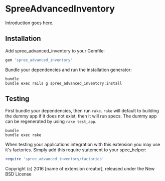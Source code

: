 SpreeAdvancedInventory
======================

Introduction goes here.

Installation
------------

Add spree_advanced_inventory to your Gemfile:

```ruby
gem 'spree_advanced_inventory'
```

Bundle your dependencies and run the installation generator:

```shell
bundle
bundle exec rails g spree_advanced_inventory:install
```

Testing
-------

First bundle your dependencies, then run `rake`. `rake` will default to building the dummy app if it does not exist, then it will run specs. The dummy app can be regenerated by using `rake test_app`.

```shell
bundle
bundle exec rake
```

When testing your applications integration with this extension you may use it's factories.
Simply add this require statement to your spec_helper:

```ruby
require 'spree_advanced_inventory/factories'
```

Copyright (c) 2016 [name of extension creator], released under the New BSD License
